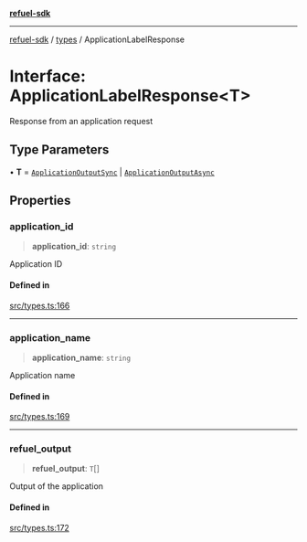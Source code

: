 [**refuel-sdk**](../../README.md)

***

[refuel-sdk](../../modules.md) / [types](../README.md) / ApplicationLabelResponse

# Interface: ApplicationLabelResponse\<T\>

Response from an application request

## Type Parameters

• **T** = [`ApplicationOutputSync`](ApplicationOutputSync.md) \| [`ApplicationOutputAsync`](ApplicationOutputAsync.md)

## Properties

### application\_id

> **application\_id**: `string`

Application ID

#### Defined in

[src/types.ts:166](https://github.com/refuel-ai/refuel-sdk/blob/240c3e68ab946b6c24b6f2eafb12779c24332cdb/src/types.ts#L166)

***

### application\_name

> **application\_name**: `string`

Application name

#### Defined in

[src/types.ts:169](https://github.com/refuel-ai/refuel-sdk/blob/240c3e68ab946b6c24b6f2eafb12779c24332cdb/src/types.ts#L169)

***

### refuel\_output

> **refuel\_output**: `T`[]

Output of the application

#### Defined in

[src/types.ts:172](https://github.com/refuel-ai/refuel-sdk/blob/240c3e68ab946b6c24b6f2eafb12779c24332cdb/src/types.ts#L172)
